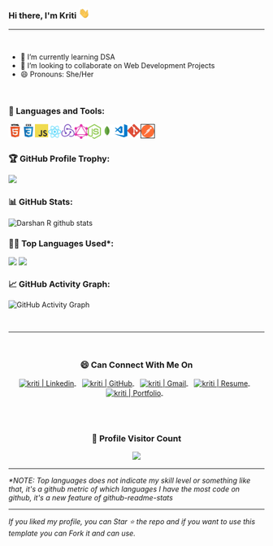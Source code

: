 ### Hi there, I'm Kriti <img src="./Assets/Hi.gif" width="22px">


---

<br />

- 🌱 I’m currently learning DSA 
- 👯 I’m looking to collaborate on Web Development Projects
- 😄 Pronouns: She/Her
<!-- - ⚡ Fun fact: I'm in confusion, can you help me to choose the color for the website design -->

<br />


### 🧰 Languages and Tools:

<img align="left" alt="HTML5" width="26px" src="./Assets/html.png" />
<img align="left" alt="CSS3" width="26px" src="./Assets/css.png" />
<img align="left" alt="JavaScript" width="26px" src="./Assets/javascript.png" />
<img align="left" alt="React" width="26px" src="./Assets/react-2.svg" />
<img align="left" alt="React" width="26px" src="./Assets/redux.svg" />
<img align="left" alt="React" width="26px" src="./Assets/graphql.svg" />
<img align="left" alt="Node.js" width="26px" src="./Assets/nodejs-icon.svg" />
<img align="left" alt="React" width="26px" src="./Assets/mongodb-icon-1.svg" />

<img align="left" alt="Visual Studio Code" width="26px" src="./Assets/visual-studio-code.png" />
<img align="left" alt="Git" width="26px" src="./Assets/git-icon.svg" />

<img align="left" alt="postman" width="26px" border = "1px solid white"  color = "red" src="./Assets/hello.png" />
<br />
<br />


<!-- Profile Trophy -->
### 🏆 GitHub Profile Trophy:
<a href="https://github.com/ryo-ma/github-profile-trophy">
  <img width=800 src="https://github-profile-trophy.vercel.app/?username=kriti4666&column=8&theme=darkhub&no-frame=true&no-bg=true"/>
</a>


<!--   Stats -->
### 📊 GitHub Stats:
![Darshan R github stats](https://github-readme-stats.vercel.app/api?username=kriti4666&theme=nord&show_icons=true&count_private=true)
  
  
<!--   Top Languages Using -->
### 👨‍💻 Top Languages Used*:
![](https://github-profile-summary-cards.vercel.app/api/cards/repos-per-language?username=kriti4666&theme=nord_dark)
![](https://github-profile-summary-cards.vercel.app/api/cards/most-commit-language?username=kriti4666&theme=nord_dark)


<!--   GitHub stats graph -->
### 📈 GitHub Activity Graph:
 ![GitHub Activity Graph](https://activity-graph.herokuapp.com/graph?username=kriti4666&theme=github)

 <br> 
 
 <hr>
 
 <br>

  <div align="center">
  <h3><b>😄 Can Connect With Me On</b></h3>
  </div>
<p align="center">
<a href="https://www.linkedin.com/in/kriti-kashyap-b17188224/" target="_blank">
  <img align="center" alt="kriti | Linkedin" width="24px" src="https://img.icons8.com/color/344/linkedin-2--v1.png" />
</a> &nbsp;&nbsp;
<a href="https://github.com/kriti4666">
    <img align="center" alt="kriti | GitHub" width="24px" src="https://img.icons8.com/glyph-neue/344/github.png" />
</a> &nbsp;&nbsp;
<a href="mailto:kritikumari4666@gmail.com" target="_blank">
  <img align="center" alt="kriti | Gmail" width="26px" src="https://img.icons8.com/color/344/circled-envelope.png" />
</a> &nbsp;&nbsp;
<a href="https://drive.google.com/file/d/1dqp6CUokV7kYQ4zqvt0_3TEUik_bz2aM/view?usp=sharing" target= "_blank">
  <img align="center" alt="kriti | Resume" width="24px" src="https://img.icons8.com/ios/344/resume.png" />
</a> &nbsp;&nbsp;
<a href="https://kriti4666.github.io/" target="_blank">
  <img align="center" alt="kriti | Portfolio" width="26px" src="https://img.icons8.com/external-flaticons-lineal-color-flat-icons/2x/external-portfolio-job-search-flaticons-lineal-color-flat-icons-3.png" />
</a> &nbsp;&nbsp;

<p>
  
<br>
<br>
  
<div align=center>
  <h3><b>📍 Profile Visitor Count</b></h3>
</div>
    
<!-- retro visitor counter -->  
<p align="center" >   
  <img src="https://profile-counter.glitch.me/kriti4666/count.svg" />  
</p>
   
  ---
  *\*NOTE: Top languages does not indicate my skill level or something like that, it's a github metric of which languages I have the most code on github, it's a new feature of github-readme-stats*
  
  ---
  *If you liked my profile, you can Star ⭐ the repo and if you want to use this template you can Fork it and can use.*
  
